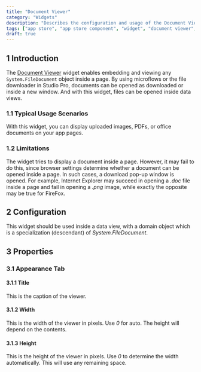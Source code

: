 ```yaml
---
title: "Document Viewer"
category: "Widgets"
description: "Describes the configuration and usage of the Document Viewer widget, which is available in the Mendix App Store."
tags: ["app store", "app store component", "widget", "document viewer", "platform support"]
draft: true
---
```


## 1 Introduction

The [Document Viewer](https://appstore.home.mendix.com/link/app/12/) widget enables embedding and viewing any `System.FileDocument` object inside a page. By using microflows or the file downloader in Studio Pro, documents can be opened as downloaded or inside a new window. And with this widget, files can be opened inside data views.

### 1.1 Typical Usage Scenarios

With this widget, you can display uploaded images, PDFs, or office documents on your app pages.

### 1.2 Limitations

The widget tries to display a document inside a page. However, it may fail to do this, since browser settings determine whether a document can be opened inside a page. In such cases, a download pop-up window is opened. For example, Internet Explorer may succeed in opening a *.doc* file inside a page and fail in opening a *.png* image, while exactly the opposite may be true for FireFox.

## 2 Configuration

This widget should be used inside a data view, with a domain object which is a specialization (descendant) of *System.FileDocument*.

## 3 Properties

### 3.1 Appearance Tab

#### 3.1.1 Title

This is the caption of the viewer.

#### 3.1.2 Width

This is the width of the viewer in pixels. Use *0* for auto. The height will depend on the contents.

#### 3.1.3 Height

This is the height of the viewer in pixels. Use *0* to determine the width automatically. This will use any remaining space.
